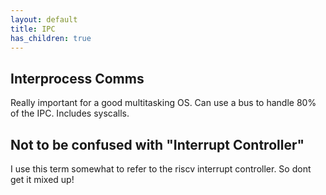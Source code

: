 ```yaml
---
layout: default
title: IPC
has_children: true
---
```


## Interprocess Comms

Really important for a good multitasking OS.
Can use a bus to handle 80% of the IPC. Includes syscalls.

## Not to be confused with "Interrupt Controller"

I use this term somewhat to refer to the riscv interrupt controller. So dont get it mixed up!
